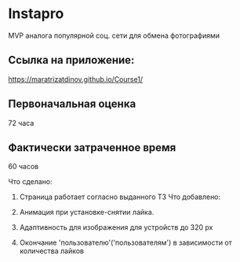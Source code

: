 # Instapro

MVP аналога популярной соц. сети для обмена фотографиями

## Ссылка на приложение:

https://maratrizatdinov.github.io/Course1/

## Первоначальная оценка

72 часа

## Фактически затраченное время

60 часов

Что сделано: 
1. Страница работает согласно выданного ТЗ
Что добавлено: 

1. Анимация при установке-снятии лайка.
2. Адаптивность для изображения для устройств до 320 px
3. Окончание 'пользователю'('пользователям') в зависимости от количества лайков